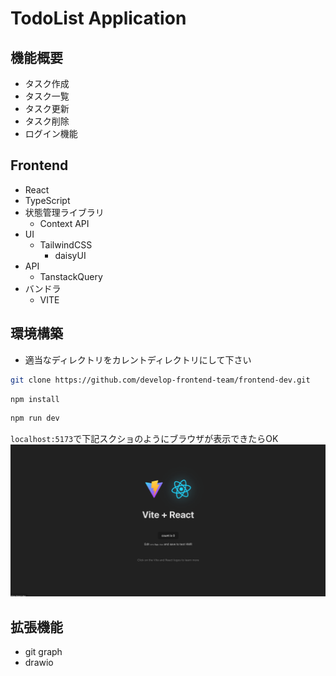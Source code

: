 # TodoList Application
## 機能概要
- タスク作成
- タスク一覧
- タスク更新
- タスク削除
- ログイン機能
## Frontend
- React
- TypeScript
- 状態管理ライブラリ
  - Context API
- UI
  - TailwindCSS
    - daisyUI
- API
  - TanstackQuery
- バンドラ
  - VITE
## 環境構築
- 適当なディレクトリをカレントディレクトリにして下さい
```sh
git clone https://github.com/develop-frontend-team/frontend-dev.git
```
```sh
npm install
```
```sh 
npm run dev
```
`localhost:5173`で下記スクショのようにブラウザが表示できたらOK
![image](./images/screenshot.png)


## 拡張機能
- git graph
- drawio
